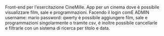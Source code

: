 Front-end per l'esercitazione CineMille.
App per un cinema dove è possibile visualizzare film, sale e programmazioni.
Facendo il login comE ADMIN username: mario password: qwerty è possibile aggiungere film, sale e programmazioni singolarmente o tramite csv, è inoltre possibile cancellarle e filtrarle con un sistema di ricerca per titolo e data.
